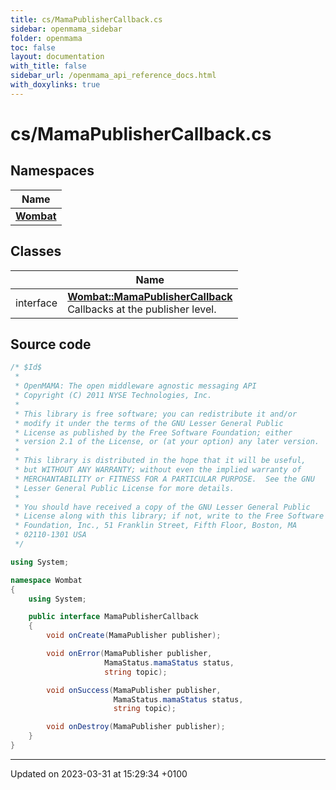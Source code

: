 ```yaml
---
title: cs/MamaPublisherCallback.cs
sidebar: openmama_sidebar
folder: openmama
toc: false
layout: documentation
with_title: false
sidebar_url: /openmama_api_reference_docs.html
with_doxylinks: true
---
```


# cs/MamaPublisherCallback.cs



## Namespaces

| Name           |
| -------------- |
| **[Wombat](namespaceWombat.html)**  |

## Classes

|                | Name           |
| -------------- | -------------- |
| interface | **[Wombat::MamaPublisherCallback](interfaceWombat_1_1MamaPublisherCallback.html)** <br>Callbacks at the publisher level.  |




## Source code

```csharp
/* $Id$
 *
 * OpenMAMA: The open middleware agnostic messaging API
 * Copyright (C) 2011 NYSE Technologies, Inc.
 *
 * This library is free software; you can redistribute it and/or
 * modify it under the terms of the GNU Lesser General Public
 * License as published by the Free Software Foundation; either
 * version 2.1 of the License, or (at your option) any later version.
 *
 * This library is distributed in the hope that it will be useful,
 * but WITHOUT ANY WARRANTY; without even the implied warranty of
 * MERCHANTABILITY or FITNESS FOR A PARTICULAR PURPOSE.  See the GNU
 * Lesser General Public License for more details.
 *
 * You should have received a copy of the GNU Lesser General Public
 * License along with this library; if not, write to the Free Software
 * Foundation, Inc., 51 Franklin Street, Fifth Floor, Boston, MA
 * 02110-1301 USA
 */

using System;

namespace Wombat
{
    using System;

    public interface MamaPublisherCallback
    {
        void onCreate(MamaPublisher publisher);

        void onError(MamaPublisher publisher,
                     MamaStatus.mamaStatus status,
                     string topic);

        void onSuccess(MamaPublisher publisher,
                       MamaStatus.mamaStatus status,
                       string topic);

        void onDestroy(MamaPublisher publisher);
    }
}
```


-------------------------------

Updated on 2023-03-31 at 15:29:34 +0100

